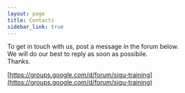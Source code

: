 ```yaml
---
layout: page
title: Contacts
sidebar_link: true
---
```


To get in touch with us, post a message in the forum below.  
We will do our best to reply as soon as possibile.  
Thanks.

[https://groups.google.com/d/forum/sigu-training](https://groups.google.com/d/forum/sigu-training)

